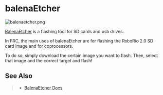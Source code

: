# balenaEtcher

![balenaetcher.png](balenaetcher.png)

[BalenaEtcher](https://etcher.balena.io/) is a flashing tool for SD cards and usb drives. 

In FRC, the main uses of balenaEtcher are for flashing the RoboRio 2.0 SD card image and for coprocessors.

To do so, simply download the certain image you want to flash. Then, select that image and the correct target and flash!

## See Also
> -  [BalenaEtcher Docs](https://etcher-docs.balena.io/)